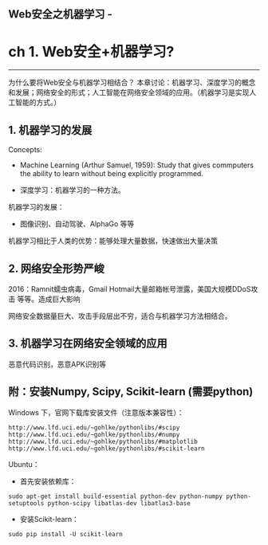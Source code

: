 ## Web安全之机器学习 -
# ch 1. Web安全+机器学习?

************

为什么要将Web安全与机器学习相结合？
本章讨论：机器学习、深度学习的概念和发展；网络安全的形式；人工智能在网络安全领域的应用。（机器学习是实现人工智能的方式。）

## 1. 机器学习的发展

Concepts:

- Machine Learning (Arthur Samuel, 1959): Study that gives commputers
the ability to learn without being explicitly programmed.

- 深度学习：机器学习的一种方法。

机器学习的发展：

- 图像识别、自动驾驶、AlphaGo 等等

机器学习相比于人类的优势：能够处理大量数据，快速做出大量决策

## 2. 网络安全形势严峻

2016：Ramnit蠕虫病毒，Gmail Hotmail大量邮箱帐号泄露，美国大规模DDoS攻击 等等。造成巨大影响

网络安全数据量巨大、攻击手段层出不穷，适合与机器学习方法相结合。

## 3. 机器学习在网络安全领域的应用

恶意代码识别，恶意APK识别等

## 附：安装Numpy, Scipy, Scikit-learn (需要python)

Windows 下，官网下载库安装文件（注意版本兼容性）：

    http://www.lfd.uci.edu/~gohlke/pythonlibs/#scipy
    http://www.lfd.uci.edu/~gohlke/pythonlibs/#numpy
    http://www.lfd.uci.edu/~gohlke/pythonlibs/#matplotlib
    http://www.lfd.uci.edu/~gohlke/pythonlibs/#scikit-learn

Ubuntu：

  - 首先安装依赖库：

  `sudo apt-get install build-essential python-dev python-numpy python-setuptools python-scipy libatlas-dev libatlas3-base`

  - 安装Scikit-learn：

  `sudo pip install -U scikit-learn`


</br></br>
